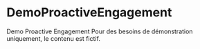 # DemoProactiveEngagement
Demo Proactive Engagement
Pour des besoins de démonstration uniquement, le contenu est fictif.
